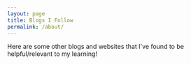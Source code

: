 ```yaml
---
layout: page
title: Blogs I Follow
permalink: /about/
---
```


Here are some other blogs and websites that I've found to be helpful/relevant to my learning!


